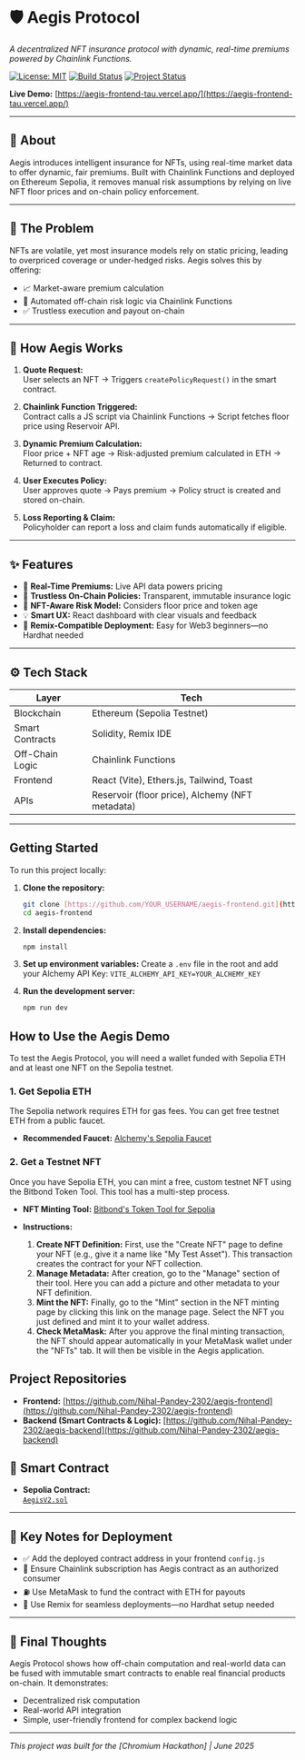 # 🛡️ Aegis Protocol

*A decentralized NFT insurance protocol with dynamic, real-time premiums powered by Chainlink Functions.*

[![License: MIT](https://img.shields.io/badge/License-MIT-yellow.svg)](https://opensource.org/licenses/MIT)
[![Build Status](https://img.shields.io/badge/Build-Passing-brightgreen)](https://github.com/Nihal-Pandey-2302/aegis-frontend)
[![Project Status](https://img.shields.io/badge/Status-Feature_Complete-blue)](https://github.com/Nihal-Pandey-2302/aegis-frontend)

**Live Demo:** [https://aegis-frontend-tau.vercel.app/](https://aegis-frontend-tau.vercel.app/)

---

## 📌 About

Aegis introduces intelligent insurance for NFTs, using real-time market data to offer dynamic, fair premiums. Built with Chainlink Functions and deployed on Ethereum Sepolia, it removes manual risk assumptions by relying on live NFT floor prices and on-chain policy enforcement.

---

## 🚩 The Problem

NFTs are volatile, yet most insurance models rely on static pricing, leading to overpriced coverage or under-hedged risks. Aegis solves this by offering:

- 📈 Market-aware premium calculation  
- 🤖 Automated off-chain risk logic via Chainlink Functions  
- ✅ Trustless execution and payout on-chain

---

## 🧠 How Aegis Works

1. **Quote Request:**  
   User selects an NFT → Triggers `createPolicyRequest()` in the smart contract.

2. **Chainlink Function Triggered:**  
   Contract calls a JS script via Chainlink Functions → Script fetches floor price using Reservoir API.

3. **Dynamic Premium Calculation:**  
   Floor price + NFT age → Risk-adjusted premium calculated in ETH → Returned to contract.

4. **User Executes Policy:**  
   User approves quote → Pays premium → Policy struct is created and stored on-chain.

5. **Loss Reporting & Claim:**  
   Policyholder can report a loss and claim funds automatically if eligible.

---

## ✨ Features

- 🔄 **Real-Time Premiums:** Live API data powers pricing  
- 🔐 **Trustless On-Chain Policies:** Transparent, immutable insurance logic  
- 🧩 **NFT-Aware Risk Model:** Considers floor price and token age  
- 💡 **Smart UX:** React dashboard with clear visuals and feedback  
- 🔁 **Remix-Compatible Deployment:** Easy for Web3 beginners—no Hardhat needed

---

## ⚙️ Tech Stack

| Layer             | Tech                                      |
|------------------|-------------------------------------------|
| Blockchain        | Ethereum (Sepolia Testnet)                |
| Smart Contracts   | Solidity, Remix IDE                       |
| Off-Chain Logic   | Chainlink Functions                       |
| Frontend          | React (Vite), Ethers.js, Tailwind, Toast |
| APIs              | Reservoir (floor price), Alchemy (NFT metadata) |

---

## Getting Started

To run this project locally:

1. **Clone the repository:**

    ```bash
    git clone [https://github.com/YOUR_USERNAME/aegis-frontend.git](https://github.com/YOUR_USERNAME/aegis-frontend.git)
    cd aegis-frontend
    ```

2. **Install dependencies:**

    ```bash
    npm install
    ```

3. **Set up environment variables:**
    Create a `.env` file in the root and add your Alchemy API Key:
    `VITE_ALCHEMY_API_KEY=YOUR_ALCHEMY_KEY`
4. **Run the development server:**

    ```bash
    npm run dev
    ```

## How to Use the Aegis Demo

To test the Aegis Protocol, you will need a wallet funded with Sepolia ETH and at least one NFT on the Sepolia testnet.

### 1. Get Sepolia ETH

The Sepolia network requires ETH for gas fees. You can get free testnet ETH from a public faucet.

* **Recommended Faucet:** [Alchemy's Sepolia Faucet](https://www.alchemy.com/faucets/ethereum-sepolia)

### 2. Get a Testnet NFT

Once you have Sepolia ETH, you can mint a free, custom testnet NFT using the Bitbond Token Tool. This tool has a multi-step process.

- **NFT Minting Tool:** [Bitbond's Token Tool for Sepolia](https://tokentool.bitbond.com/create-nft/ethereum-sepolia)

- **Instructions:**
    1. **Create NFT Definition:** First, use the "Create NFT" page to define your NFT (e.g., give it a name like "My Test Asset"). This transaction creates the contract for your NFT collection.
    2. **Manage Metadata:** After creation, go to the "Manage" section of their tool. Here you can add a picture and other metadata to your NFT definition.
    3. **Mint the NFT:** Finally, go to the "Mint" section in the NFT minting page by clicking this link on the manage page. Select the NFT you just defined and mint it to your wallet address.
    4. **Check MetaMask:** After you approve the final minting transaction, the NFT should appear automatically in your MetaMask wallet under the "NFTs" tab. It will then be visible in the Aegis application.

## Project Repositories

- **Frontend:** [https://github.com/Nihal-Pandey-2302/aegis-frontend](https://github.com/Nihal-Pandey-2302/aegis-frontend)
- **Backend (Smart Contracts & Logic):** [https://github.com/Nihal-Pandey-2302/aegis-backend](https://github.com/Nihal-Pandey-2302/aegis-backend)

## 🔗 Smart Contract

- **Sepolia Contract:**  
  [`AegisV2.sol`](https://sepolia.etherscan.io/address/0xa155016b9C39F500605F2e459A3335703b7053df)

---

## 📌 Key Notes for Deployment

- ✅ Add the deployed contract address in your frontend `config.js`
- 🔁 Ensure Chainlink subscription has Aegis contract as an authorized consumer
- ⛽ Use MetaMask to fund the contract with ETH for payouts
- 🧪 Use Remix for seamless deployments—no Hardhat setup needed

---

## 🏁 Final Thoughts

Aegis Protocol shows how off-chain computation and real-world data can be fused with immutable smart contracts to enable real financial products on-chain. It demonstrates:

- Decentralized risk computation  
- Real-world API integration  
- Simple, user-friendly frontend for complex backend logic

---

*This project was built for the [Chromium Hackathon] | June 2025*